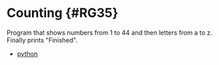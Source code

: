 # Counting {#RG35}

Program that shows numbers from 1 to 44 and then letters from a to z.
Finally prints "Finished".

-   [python](./counting.py)

